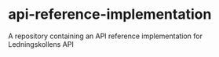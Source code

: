 # api-reference-implementation
A repository containing an API reference implementation for Ledningskollens API
